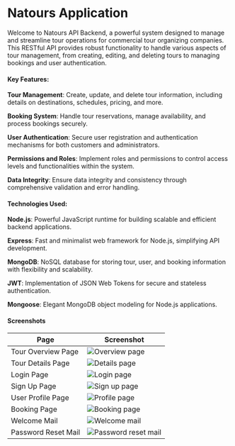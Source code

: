# Natours Application

Welcome to Natours API Backend, a powerful system designed to manage and streamline tour operations for commercial tour organizing companies. This RESTful API provides robust functionality to handle various aspects of tour management, from creating, editing, and deleting tours to managing bookings and user authentication.

#### Key Features:

**Tour Management**: Create, update, and delete tour information, including details on destinations, schedules, pricing, and more.

**Booking System**: Handle tour reservations, manage availability, and process bookings securely.

**User Authentication**: Secure user registration and authentication mechanisms for both customers and administrators.

**Permissions and Roles**: Implement roles and permissions to control access levels and functionalities within the system.

**Data Integrity**: Ensure data integrity and consistency through comprehensive validation and error handling.

#### Technologies Used:

**Node.js**: Powerful JavaScript runtime for building scalable and efficient backend applications.

**Express**: Fast and minimalist web framework for Node.js, simplifying API development.

**MongoDB**: NoSQL database for storing tour, user, and booking information with flexibility and scalability.

**JWT**: Implementation of JSON Web Tokens for secure and stateless authentication.

**Mongoose**: Elegant MongoDB object modeling for Node.js applications.


#### Screenshots

| Page                   | Screenshot                                  |
|------------------------|---------------------------------------------|
| Tour Overview Page     | ![Overview page](./screenshots/Overview_page.jpeg "Overview Page")             |
| Tour Details Page      | ![Details page](./screenshots/Tour_page.jpeg "Tour Details Page")             |
| Login Page             | ![Login page](./screenshots/Login_page.jpeg "Login")                          |
| Sign Up Page           | ![Sign up page](./screenshots/Signup_page.jpeg "Sign Up Page")                |
| User Profile Page      | ![Profile page](./screenshots/Account_page.jpeg "User Profile Page")          |
| Booking Page           | ![Booking page](./screenshots/Booking_page.jpeg "Booking Page")               |
| Welcome Mail           | ![Welcome mail](./screenshots/Welcome_mail.png "Welcome Mail")                 |
| Password Reset Mail    | ![Password reset mail](./screenshots/Password_reset_mail.png "Password Reset Mail") |




